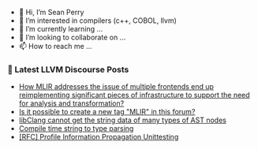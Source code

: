 - 👋 Hi, I’m Sean Perry
- 👀 I’m interested in compilers (c++, COBOL, llvm)
- 🌱 I’m currently learning ...
- 💞️ I’m looking to collaborate on ...
- 📫 How to reach me ...

<!---
s66perry/s66perry is a ✨ special ✨ repository because its `README.md` (this file) appears on your GitHub profile.
You can click the Preview link to take a look at your changes.
--->
### 📕 Latest LLVM Discourse Posts

<!-- DISCOURSE-LLVM:START -->
- [How MLIR addresses the issue of multiple frontends end up reimplementing significant pieces of infrastructure to support the need for analysis and transformation?](https://discourse.llvm.org/t/how-mlir-addresses-the-issue-of-multiple-frontends-end-up-reimplementing-significant-pieces-of-infrastructure-to-support-the-need-for-analysis-and-transformation/73762#post_2)
- [Is it possible to create a new tag &quot;MLIR&quot; in this forum?](https://discourse.llvm.org/t/is-it-possible-to-create-a-new-tag-mlir-in-this-forum/73763#post_2)
- [libClang cannot get the string data of many types of AST nodes](https://discourse.llvm.org/t/libclang-cannot-get-the-string-data-of-many-types-of-ast-nodes/73757#post_3)
- [Compile time string to type parsing](https://discourse.llvm.org/t/compile-time-string-to-type-parsing/73564#post_2)
- [[RFC] Profile Information Propagation Unittesting](https://discourse.llvm.org/t/rfc-profile-information-propagation-unittesting/73595#post_10)
<!-- DISCOURSE-LLVM:END -->

